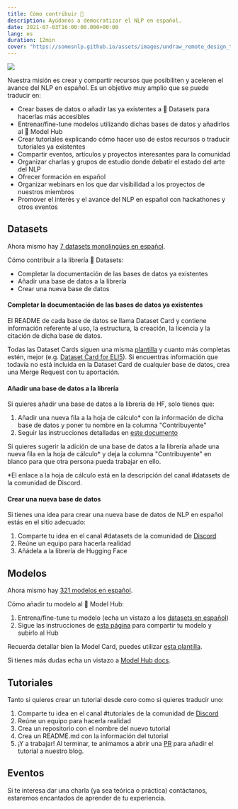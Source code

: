 ```yaml
---
title: Cómo contribuir 🚀
description: Ayúdanos a democratizar el NLP en español. 
date: 2021-07-03T16:00:00.000+00:00
lang: es
duration: 12min
cover: "https://somosnlp.github.io/assets/images/undraw_remote_design_team_0hp4.svg"
---
```


<div class="flex justify-center">
    <img src="https://somosnlp.github.io/assets/images/undraw_remote_design_team_0hp4.svg" />
</div>

Nuestra misión es crear y compartir recursos que posibiliten y aceleren el avance del NLP en español. Es un objetivo muy amplio que se puede traducir en:
- Crear bases de datos o añadir las ya existentes a 🤗 Datasets para hacerlas más accesibles
- Entrenar/fine-tune modelos utilizando dichas bases de datos y añadirlos al 🤗 Model Hub
- Crear tutoriales explicando cómo hacer uso de estos recursos o traducir tutoriales ya existentes
- Compartir eventos, artículos y proyectos interesantes para la comunidad
- Organizar charlas y grupos de estudio donde debatir el estado del arte del NLP
- Ofrecer formación en español
- Organizar webinars en los que dar visibilidad a los proyectos de nuestros miembros
- Promover el interés y el avance del NLP en español con hackathones y otros eventos

## Datasets
Ahora mismo hay [7 datasets monolingües en español](https://huggingface.co/datasets?filter=languages:es,multilinguality:monolingual).

Cómo contribuir a la librería 🤗 Datasets:
- Completar la documentación de las bases de datos ya existentes
- Añadir una base de datos a la librería
- Crear una nueva base de datos

#### Completar la documentación de las bases de datos ya existentes
El README de cada base de datos se llama Dataset Card y contiene información referente al uso, la estructura, la creación, la licencia y la citación de dicha base de datos.

Todas las Dataset Cards siguen una misma [plantilla](https://github.com/huggingface/datasets/blob/master/templates/README_guide.md) y cuanto más completas estén, mejor
(e.g. [Dataset Card for ELI5](https://github.com/huggingface/datasets/tree/master/datasets/eli5#dataset-card-for-eli5)). 
Si encuentras información que todavía no está incluida en la Dataset Card de cualquier base de datos, crea una Merge Request con tu aportación.

#### Añadir una base de datos a la librería
Si quieres añadir una base de datos a la librería de HF, solo tienes que:
1. Añadir una nueva fila a la hoja de cálculo* con la información de dicha base de datos y poner tu nombre en la columna "Contribuyente"
2. Seguir las instrucciones detalladas en [este documento](https://github.com/huggingface/datasets/blob/master/ADD_NEW_DATASET.md)

Si quieres sugerir la adición de una base de datos a la librería añade una nueva fila en la hoja de cálculo* y 
deja la columna "Contribuyente" en blanco para que otra persona pueda trabajar en ello.

*El enlace a la hoja de cálculo está en la descripción del canal #datasets de la comunidad de Discord.

#### Crear una nueva base de datos
Si tienes una idea para crear una nueva base de datos de NLP en español estás en el sitio adecuado:
1. Comparte tu idea en el canal #datasets de la comunidad de [Discord](https://discord.com/invite/my8w7JUxZR)
2. Reúne un equipo para hacerla realidad
3. Añádela a la librería de Hugging Face

## Modelos
Ahora mismo hay [321 modelos en español](https://huggingface.co/models?filter=es).

Cómo añadir tu modelo al 🤗 Model Hub:
1. Entrena/fine-tune tu modelo (echa un vistazo a los [datasets en español](https://huggingface.co/datasets?filter=languages:es,multilinguality:monolingual))
2. Sigue las instrucciones de [esta página](https://huggingface.co/transformers/model_sharing.html) para compartir tu modelo y subirlo al Hub

Recuerda detallar bien la Model Card, puedes utilizar [esta plantilla](https://github.com/huggingface/model_card).

Si tienes más dudas echa un vistazo a [Model Hub docs](https://huggingface.co/docs).


## Tutoriales
Tanto si quieres crear un tutorial desde cero como si quieres traducir uno:
1. Comparte tu idea en el canal #tutoriales de la comunidad de [Discord](https://discord.com/invite/my8w7JUxZR)
2. Reúne un equipo para hacerla realidad
3. Crea un repositorio con el nombre del nuevo tutorial
4. Crea un README.md con la información del tutorial
5. ¡Y a trabajar!
Al terminar, te animamos a abrir una [PR](https://github.com/somosnlp/somosnlp.org) para añadir el tutorial a nuestro blog.

## Eventos
Si te interesa dar una charla (ya sea teórica o práctica) contáctanos, estaremos encantados de aprender de tu experiencia.
